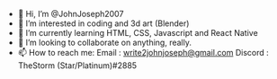 - 👋 Hi, I’m @JohnJoseph2007
- 👀 I’m interested in coding and 3d art (Blender)
- 🌱 I’m currently learning HTML, CSS, Javascript and React Native
- 💞️ I’m looking to collaborate on anything, really.
- 📫 How to reach me:
  Email : write2johnjoseph@gmail.com
  Discord : TheStorm (Star/Platinum)#2885
